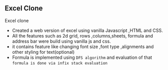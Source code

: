 

## Excel Clone
Excel clone                    
* Created a web version of excel using vanilla Javascript ,HTML and CSS.
* All the features such as 2d grid, rows ,columns,sheets, formula and address bar  were build using vanilla js and css.
* it contains feature like changing font size ,font type ,alignments and other styling for text(optional)
*  Formula is implemented using `DFS algorithm` and evaluation of that `formula is done via infix stack evaluation`

